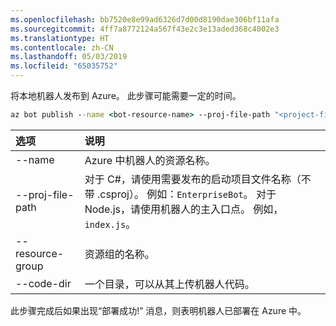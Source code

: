 ```yaml
---
ms.openlocfilehash: bb7520e8e99ad6326d7d00d8190dae306bf11afa
ms.sourcegitcommit: 4ff7a8772124a567f43e2c3e13aded368c4002e3
ms.translationtype: HT
ms.contentlocale: zh-CN
ms.lasthandoff: 05/03/2019
ms.locfileid: "65035752"
---
```

将本地机器人发布到 Azure。 此步骤可能需要一定的时间。

```cmd
az bot publish --name <bot-resource-name> --proj-file-path "<project-file-name>" --resource-group <resource-group-name> --code-dir <directory-path> --verbose --version v4
```

| 选项 | 说明 |
|:---|:---|
| --name | Azure 中机器人的资源名称。 |
| --proj-file-path | 对于 C#，请使用需要发布的启动项目文件名称（不带 .csproj）。 例如：`EnterpriseBot`。 对于 Node.js，请使用机器人的主入口点。 例如，`index.js`。 |
| --resource-group | 资源组的名称。 |
| --code-dir | 一个目录，可以从其上传机器人代码。 |

此步骤完成后如果出现“部署成功!” 消息，则表明机器人已部署在 Azure 中。
